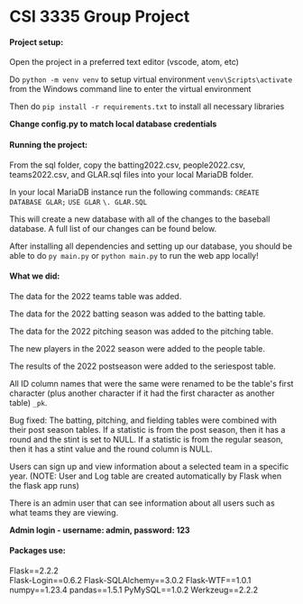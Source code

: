 # CSI 3335 Group Project

#### Project setup:
Open the project in a preferred text editor (vscode, atom, etc)

Do ```python -m venv venv``` to setup virtual environment
```venv\Scripts\activate``` from the Windows command line to enter the virtual environment

Then do ```pip install -r requirements.txt``` to install all necessary libraries

**Change config.py to match local database credentials**

#### Running the project:
From the sql folder, copy the batting2022.csv, people2022.csv, teams2022.csv, and GLAR.sql files into your local MariaDB folder. 

In your local MariaDB instance run the following commands: 
```CREATE DATABASE GLAR;```
```USE GLAR```
```\. GLAR.SQL```

This will create a new database with all of the changes to the baseball database. A full list of our changes can be found below.

After installing all dependencies and setting up our database, you should be able to do ```py main.py``` or ```python main.py``` to run the web app locally!

#### What we did:
The data for the 2022 teams table was added.

The data for the 2022 batting season was added to the batting table.

The data for the 2022 pitching season was added to the pitching table.

The new players in the 2022 season were added to the people table.

The results of the 2022 postseason were added to the seriespost table.

All ID column names that were the same were renamed to be the table's first character (plus another character if it had the first character as another table)
```_pk```. 

Bug fixed: The batting, pitching, and fielding tables were combined with their post season tables. If a statistic is from the post season, then it has a round and the stint is set to NULL. If a statistic is from the regular season, then it has a stint value and the round column is NULL.

Users can sign up and view information about a selected team in a specific year.
(NOTE: User and Log table are created automatically by Flask when the flask app runs)

There is an admin user that can see information about all users such as what teams they are viewing. 

**Admin login - username: admin, password: 123**

#### Packages use:

Flask==2.2.2      
Flask-Login==0.6.2
Flask-SQLAlchemy==3.0.2
Flask-WTF==1.0.1
numpy==1.23.4
pandas==1.5.1
PyMySQL==1.0.2
Werkzeug==2.2.2